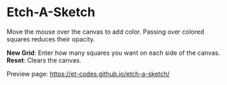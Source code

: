 # Etch-A-Sketch

Move the mouse over the canvas to add color. Passing over colored
squares reduces their opacity.

**New Grid**: Enter how many squares you want on each side of the canvas.  
**Reset**: Clears the canvas.

Preview page: https://et-codes.github.io/etch-a-sketch/

